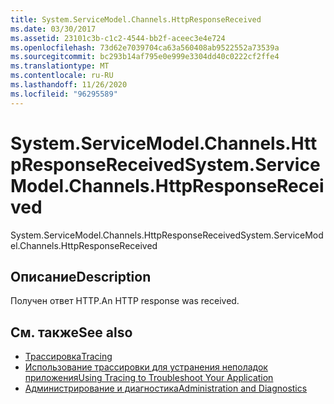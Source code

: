 ```yaml
---
title: System.ServiceModel.Channels.HttpResponseReceived
ms.date: 03/30/2017
ms.assetid: 23101c3b-c1c2-4544-bb2f-aceec3e4e724
ms.openlocfilehash: 73d62e7039704ca63a560408ab9522552a73539a
ms.sourcegitcommit: bc293b14af795e0e999e3304dd40c0222cf2ffe4
ms.translationtype: MT
ms.contentlocale: ru-RU
ms.lasthandoff: 11/26/2020
ms.locfileid: "96295589"
---
```

# <a name="systemservicemodelchannelshttpresponsereceived"></a><span data-ttu-id="64d06-102">System.ServiceModel.Channels.HttpResponseReceived</span><span class="sxs-lookup"><span data-stu-id="64d06-102">System.ServiceModel.Channels.HttpResponseReceived</span></span>

<span data-ttu-id="64d06-103">System.ServiceModel.Channels.HttpResponseReceived</span><span class="sxs-lookup"><span data-stu-id="64d06-103">System.ServiceModel.Channels.HttpResponseReceived</span></span>  
  
## <a name="description"></a><span data-ttu-id="64d06-104">Описание</span><span class="sxs-lookup"><span data-stu-id="64d06-104">Description</span></span>  

 <span data-ttu-id="64d06-105">Получен ответ HTTP.</span><span class="sxs-lookup"><span data-stu-id="64d06-105">An HTTP response was received.</span></span>  
  
## <a name="see-also"></a><span data-ttu-id="64d06-106">См. также</span><span class="sxs-lookup"><span data-stu-id="64d06-106">See also</span></span>

- [<span data-ttu-id="64d06-107">Трассировка</span><span class="sxs-lookup"><span data-stu-id="64d06-107">Tracing</span></span>](index.md)
- [<span data-ttu-id="64d06-108">Использование трассировки для устранения неполадок приложения</span><span class="sxs-lookup"><span data-stu-id="64d06-108">Using Tracing to Troubleshoot Your Application</span></span>](using-tracing-to-troubleshoot-your-application.md)
- [<span data-ttu-id="64d06-109">Администрирование и диагностика</span><span class="sxs-lookup"><span data-stu-id="64d06-109">Administration and Diagnostics</span></span>](../index.md)
